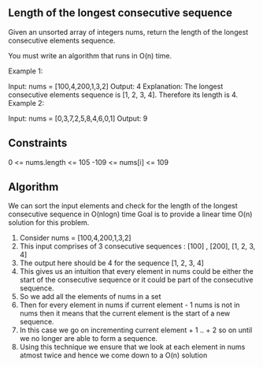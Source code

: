 ## Length of the longest consecutive sequence
Given an unsorted array of integers nums, return the length of the longest consecutive elements sequence.

You must write an algorithm that runs in O(n) time.

 

Example 1:

Input: nums = [100,4,200,1,3,2]
Output: 4
Explanation: The longest consecutive elements sequence is [1, 2, 3, 4]. Therefore its length is 4.
Example 2:

Input: nums = [0,3,7,2,5,8,4,6,0,1]
Output: 9

## Constraints 
0 <= nums.length <= 105
-109 <= nums[i] <= 109

## Algorithm 
We can sort the input elements and check for the length of the longest consecutive sequence in O(nlogn) time
Goal is to provide a linear time O(n) solution for this problem. 

1. Consider nums = [100,4,200,1,3,2]
2. This input comprises of 3 consecutive sequences : [100] , [200], [1, 2, 3, 4]
3. The output here should be 4 for the sequence [1, 2, 3, 4]
4. This gives us an intuition that every element in nums could be either the start of the consecutive sequence or it could be part of the consecutive sequence.
5. So we add all the elements of nums in a set
6. Then for every element in nums if current element - 1 nums is not in nums then it means that the current element is the start of a new sequence.
7. In this case we go on incrementing current element + 1 .. + 2 so on until we no longer are able to form a sequence.
8. Using this technique we ensure that we look at each element in nums atmost twice and hence we come down to a O(n) solution
   
